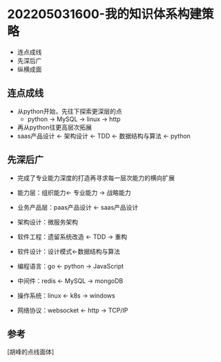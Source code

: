 # 202205031600-我的知识体系构建策略

- 连点成线
- 先深后广
- 纵横成面


## 连点成线
- 从python开始，先往下探索更深层的点
  - python -> MySQL -> linux -> http
- 再从python往更高层次拓展
- saas产品设计 <- 架构设计 <- TDD <- 数据结构与算法 <- python

## 先深后广
- 完成了专业能力深度的打造再寻求每一层次能力的横向扩展

- 能力层：组织能力<- 专业能力 -> 战略能力
- 业务产品层：paas产品设计 <- saas产品设计
- 架构设计：微服务架构
- 软件工程：遗留系统改造 <- TDD -> 重构
- 软件设计：设计模式<-数据结构与算法
- 编程语言：go <- python -> JavaScript
- 中间件：redis <- MySQL -> mongoDB
- 操作系统：linux <- k8s -> windows
- 网络协议：websocket <- http -> TCP/IP

## 参考
[胡峰的点线面体]